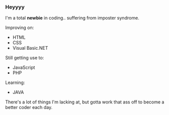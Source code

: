 ### Heyyyy

I'm a total **newbie** in coding.. suffering from imposter syndrome.

Improving on:
* HTML
* CSS
* Visual Basic.NET

Still getting use to:
* JavaScript
* PHP

Learning:
* JAVA

There's a lot of things I'm lacking at, but gotta work that ass off to become a better coder each day.
